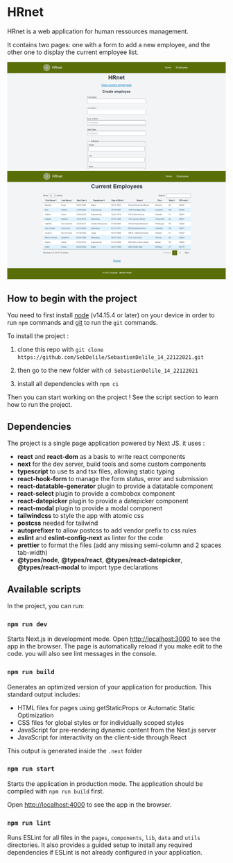 # HRnet

HRnet is a web application for human ressources management.

It contains two pages: one with a form to add a new employee, and the other one to display the current employee list.

![app preview - homepage](/docs/screenshot-homepage.png)
![app preview - employee list](/docs/screenshot-employee-list.png)

## How to begin with the project

You need to first install [node](https://nodejs.org/en/) (v14.15.4 or later) on your device in order to run `npm` commands and [git](https://git-scm.com/) to run the `git` commands.

To install the project :

1. clone this repo with `git clone https://github.com/SebDelile/SebastienDelile_14_22122021.git`

2. then go to the new folder with `cd SebastienDelile_14_22122021`

3. install all dependencies with `npm ci`

Then you can start working on the project ! See the script section to learn how to run the project.

## Dependencies

The project is a single page application powered by Next JS. it uses :

- **react** and **react-dom** as a basis to write react components
- **next** for the dev server, build tools and some custom components
- **typescript** to use ts and tsx files, allowing static typing
- **react-hook-form** to manage the form status, error and submission
- **react-datatable-generator** plugin to provide a datatable component
- **react-select** plugin to provide a combobox component
- **react-datepicker** plugin to provide a datepicker component
- **react-modal** plugin to provide a modal component
- **tailwindcss** to style the app with atomic css
- **postcss** needed for tailwind
- **autoprefixer** to allow postcss to add vendor prefix to css rules
- **eslint** and **eslint-config-next** as linter for the code
- **prettier** to format the files (add any missing semi-column and 2 spaces tab-width)
- **@types/node**, **@types/react**, **@types/react-datepicker**, **@types/react-modal** to import type declarations

## Available scripts

In the project, you can run:

### `npm run dev`

Starts Next.js in development mode. Open [http://localhost:3000](http://localhost:3000) to see the app in the browser. The page is automatically reload if you make edit to the code. you will also see lint messages in the console.

### `npm run build`

Generates an optimized version of your application for production. This standard output includes:

- HTML files for pages using getStaticProps or Automatic Static Optimization
- CSS files for global styles or for individually scoped styles
- JavaScript for pre-rendering dynamic content from the Next.js server
- JavaScript for interactivity on the client-side through React

This output is generated inside the `.next` folder

### `npm run start`

Starts the application in production mode. The application should be compiled with `npm run build` first.

Open [http://localhost:4000](http://localhost:4000) to see the app in the browser.

### `npm run lint`

Runs ESLint for all files in the `pages`, `components`, `lib`, `data` and `utils` directories. It also provides a guided setup to install any required dependencies if ESLint is not already configured in your application.
